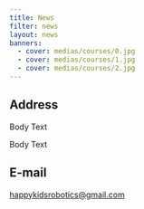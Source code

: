 ```yaml
---
title: News
filter: news
layout: news
banners:
  - cover: medias/courses/0.jpg
  - cover: medias/courses/1.jpg
  - cover: medias/courses/2.jpg
---
```


## Address

Body Text

Body Text

## E-mail

<happykidsrobotics@gmail.com>
